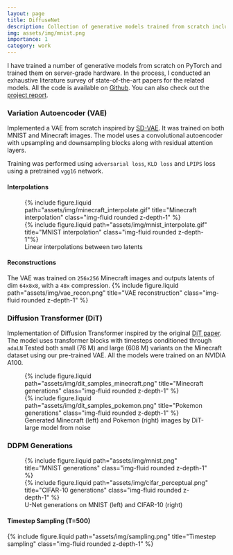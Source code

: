 ```yaml
---
layout: page
title: DiffuseNet
description: Collection of generative models trained from scratch including DDPM, DiT, VAE for learning and research
img: assets/img/mnist.png
importance: 1
category: work
---
```


I have trained a number of generative models from scratch on PyTorch and trained them on server-grade hardware. In the process, I conducted an exhaustive literature survey of state-of-the-art papers for the related models. All the code is available on [Github](https://github.com/its-nmt05/DiffuseNet). You can also check out the [project report](https://drive.google.com/file/d/1jRF91PUQ4Mh-WL9JIbqucw2O9aVNMUZC/view?usp=sharing).

### Variation Autoencoder (VAE)
Implemented a VAE from scratch inspired by [SD-VAE](https://github.com/CompVis/stable-diffusion). It was trained on both MNIST and Minecraft images. The model uses a convolutional autoencoder with upsampling and downsampling blocks along with residual attention layers. 

Training was performed using `adversarial loss`, `KLD loss` and `LPIPS` loss using a pretrained `vgg16` network.

#### Interpolations

<figure>
    <div class="row">
    <div class="col-sm">
        {% include figure.liquid path="assets/img/minecraft_interpolate.gif" title="Minecraft interpolation" class="img-fluid rounded z-depth-1" %}
    </div>
    <div class="col-sm">
        {% include figure.liquid path="assets/img/mnist_interpolate.gif" title="MNIST interpolation" class="img-fluid rounded z-depth-1"%}
    </div>
    </div>
    <figcaption class="text-center mb-2">Linear interpolations between two latents</figcaption>
</figure>

#### Reconstructions
The VAE was trained on `256x256` Minecraft images and outputs latents of dim `64x8x8`, with a `48x` compression.
{% include figure.liquid path="assets/img/vae_recon.png" title="VAE reconstruction" class="img-fluid rounded z-depth-1" %}

### Diffusion Transformer (DiT)
Implementation of Diffusion Transformer inspired by the original [DiT paper](https://arxiv.org/abs/2212.09748). The model uses transformer blocks with timesteps conditioned through `adaLN` Tested both small (76 M) and large (608 M) variants on the Minecraft dataset using our pre-trained VAE. All the models were trained on an NVIDIA A100.

<figure>
    <div class="row">
    <div class="col-sm">
        {% include figure.liquid path="assets/img/dit_samples_minecraft.png" title="Minecraft generations" class="img-fluid rounded z-depth-1" %}
    </div>
    <div class="col-sm">
        {% include figure.liquid path="assets/img/dit_samples_pokemon.png" title="Pokemon generations" class="img-fluid rounded z-depth-1" %}
    </div>
    </div>
    <figcaption class="text-center mb-2">Generated Minecraft (left) and Pokemon (right) images by DiT-large model from noise</figcaption>
</figure>

### DDPM Generations

<figure>
    <div class="row">
    <div class="col-sm">
        {% include figure.liquid path="assets/img/mnist.png" title="MNIST generations" class="img-fluid rounded z-depth-1" %}
    </div>
    <div class="col-sm">
        {% include figure.liquid path="assets/img/cifar_perceptual.png" title="CIFAR-10 generations" class="img-fluid rounded z-depth-1" %}
    </div>
    </div>
    <figcaption class="text-center mb-2">U-Net generations on MNIST (left) and CIFAR-10 (right)</figcaption>
</figure>

#### Timestep Sampling (T=500)
{% include figure.liquid path="assets/img/sampling.png" title="Timestep sampling" class="img-fluid rounded z-depth-1" %}
